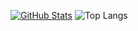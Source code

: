 [![GitHub Stats](https://github-readme-stats-seven-nu-41.vercel.app/api?username=Tiqan&show_icons=true&hide_border=true&hide_title=true&include_all_commits=true&count_private=true&bg_color=0d1117&text_color=f0f6fc&hide_border=true)](https://github.com/Tiqan/)
![Top Langs](https://github-readme-stats-seven-nu-41.vercel.app/api/top-langs/?username=Tiqan&langs_count=8&bg_color=0d1117&text_color=f0f6fc&hide_border=true)
